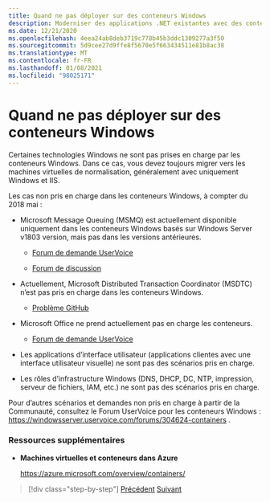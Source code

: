 ```yaml
---
title: Quand ne pas déployer sur des conteneurs Windows
description: Moderniser des applications .NET existantes avec des conteneurs Cloud et Windows Azure | Quand ne pas déployer sur des conteneurs Windows
ms.date: 12/21/2020
ms.openlocfilehash: 4eea24ab8deb3719c778b45b3ddc1309277a3f50
ms.sourcegitcommit: 5d9cee27d9ffe8f5670e5f663434511e81b8ac38
ms.translationtype: MT
ms.contentlocale: fr-FR
ms.lasthandoff: 01/08/2021
ms.locfileid: "98025171"
---
```

# <a name="when-not-to-deploy-to-windows-containers"></a>Quand ne pas déployer sur des conteneurs Windows

Certaines technologies Windows ne sont pas prises en charge par les conteneurs Windows. Dans ce cas, vous devez toujours migrer vers les machines virtuelles de normalisation, généralement avec uniquement Windows et IIS.

Les cas non pris en charge dans les conteneurs Windows, à compter du 2018 mai :

- Microsoft Message Queuing (MSMQ) est actuellement disponible uniquement dans les conteneurs Windows basés sur Windows Server v1803 version, mais pas dans les versions antérieures.

  - [Forum de demande UserVoice](https://windowsserver.uservoice.com/forums/304624-containers/suggestions/15719031-create-base-container-image-with-msmq-server)

  - [Forum de discussion](https://social.msdn.microsoft.com/Forums/bce99a7d-aa60-44fa-a348-450855650810/msmqserver-is-it-supported?forum=windowscontainers)

- Actuellement, Microsoft Distributed Transaction Coordinator (MSDTC) n’est pas pris en charge dans les conteneurs Windows.

  - [Problème GitHub](https://github.com/MicrosoftDocs/Virtualization-Documentation/issues/494)

- Microsoft Office ne prend actuellement pas en charge les conteneurs.

  - [Forum de demande UserVoice](https://windowsserver.uservoice.com/forums/304624-containers/suggestions/19686220-provide-office-support-for-containers)

- Les applications d’interface utilisateur (applications clientes avec une interface utilisateur visuelle) ne sont pas des scénarios pris en charge.

- Les rôles d’infrastructure Windows (DNS, DHCP, DC, NTP, impression, serveur de fichiers, IAM, etc.) ne sont pas des scénarios pris en charge.

Pour d’autres scénarios et demandes non pris en charge à partir de la Communauté, consultez le Forum UserVoice pour les conteneurs Windows : <https://windowsserver.uservoice.com/forums/304624-containers> .

### <a name="additional-resources"></a>Ressources supplémentaires

- **Machines virtuelles et conteneurs dans Azure**

    <https://azure.microsoft.com/overview/containers/>

> [!div class="step-by-step"]
> [Précédent](deploy-existing-net-apps-as-windows-containers.md) 
>  [Suivant](when-to-deploy-windows-containers-in-your-on-premises-iaas-vm-infrastructure.md)

